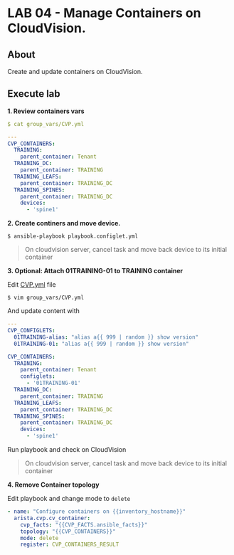 # LAB 04 - Manage Containers on CloudVision.

## About

Create and update containers on CloudVision.

## Execute lab

__1. Review containers vars__

```yaml
$ cat group_vars/CVP.yml

---
CVP_CONTAINERS:
  TRAINING:
    parent_container: Tenant
  TRAINING_DC:
    parent_container: TRAINING
  TRAINING_LEAFS:
    parent_container: TRAINING_DC
  TRAINING_SPINES:
    parent_container: TRAINING_DC
    devices:
      - 'spine1'
```

__2. Create continers and move device.__

```shell
$ ansible-playbook playbook.configlet.yml
```

> On cloudvision server, cancel task and move back device to its initial container

__3. Optional: Attach 01TRAINING-01 to TRAINING container__

Edit [CVP.yml](group_vars/CVP.yml) file

```
$ vim group_vars/CVP.yml
```

And update content with

```yaml
---
CVP_CONFIGLETS:
  01TRAINING-alias: "alias a{{ 999 | random }} show version"
  01TRAINING-01: "alias a{{ 999 | random }} show version"

CVP_CONTAINERS:
  TRAINING:
    parent_container: Tenant
    configlets:
      - '01TRAINING-01'
  TRAINING_DC:
    parent_container: TRAINING
  TRAINING_LEAFS:
    parent_container: TRAINING_DC
  TRAINING_SPINES:
    parent_container: TRAINING_DC
    devices:
      - 'spine1'
```

Run playbook and check on CloudVision

> On cloudvision server, cancel task and move back device to its initial container

__4. Remove Container topology__

Edit playbook and change mode to `delete`

```yaml
- name: "Configure containers on {{inventory_hostname}}"
  arista.cvp.cv_container:
    cvp_facts: "{{CVP_FACTS.ansible_facts}}"
    topology: "{{CVP_CONTAINERS}}"
    mode: delete
    register: CVP_CONTAINERS_RESULT
```
